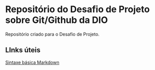# Repositório do Desafio de Projeto sobre Git/Github da DIO
Repositório criado para o Desafio de Projeto.

## LInks úteis
[Sintaxe básica Markdown](https://www.markdownguide.org/getting-started/)
